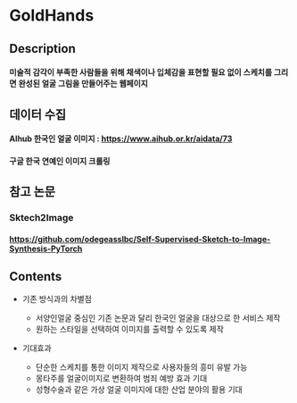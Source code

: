 # GoldHands

## Description
#### 미술적 감각이 부족한 사람들을 위해 채색이나 입체감을 표현할 필요 없이 스케치를 그리면 완성된 얼굴 그림을 만들어주는 웹페이지

## 데이터 수집
#### AIhub 한국인 얼굴 이미지 : https://www.aihub.or.kr/aidata/73
#### 구글 한국 연예인 이미지 크롤링

## 참고 논문
### Sktech2Image
#### https://github.com/odegeasslbc/Self-Supervised-Sketch-to-Image-Synthesis-PyTorch


## Contents

+ 기존 방식과의 차별점
  + 서양인얼굴 중심인 기존 논문과 달리 한국인 얼굴을 대상으로 한 서비스 제작
  + 원하는 스타일을 선택하여 이미지를 출력할 수 있도록 제작


+ 기대효과
  + 단순한 스케치를 통한 이미지 제작으로 사용자들의 흥미 유발 가능
  + 몽타주를 얼굴이미지로 변환하여 범죄 예방 효과 기대
  + 성형수술과 같은 가상 얼굴 이미지에 대한 산업 분야의 활용 기대
